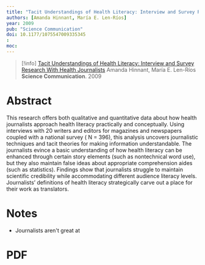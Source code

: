 ```yaml
---
title: "Tacit Understandings of Health Literacy: Interview and Survey Research With Health Journalists"
authors: [Amanda Hinnant, María E. Len-Ríos]
year: 2009
pub: "Science Communication"
doi: 10.1177/1075547009335345
: 
moc: 
---
```

>[!info]
[Tacit Understandings of Health Literacy: Interview and Survey Research With Health Journalists](https://pubmed.ncbi.nlm.nih.gov//)
Amanda Hinnant, María E. Len-Ríos
**Science Communication**. 2009

# Abstract
This research offers both qualitative and quantitative data about how health journalists approach health literacy practically and conceptually. Using interviews with 20 writers and editors for magazines and newspapers coupled with a national survey ( N = 396), this analysis uncovers journalistic techniques and tacit theories for making information understandable. The journalists evince a basic understanding of how health literacy can be enhanced through certain story elements (such as nontechnical word use), but they also maintain false ideas about appropriate comprehension aides (such as statistics). Findings show that journalists struggle to maintain scientific credibility while accommodating different audience literacy levels. Journalists’ definitions of health literacy strategically carve out a place for their work as translators.

# Notes
- Journalists aren't great at 

# PDF
